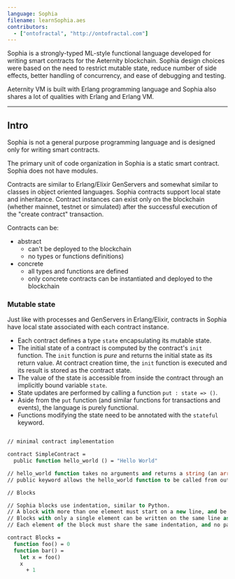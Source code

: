 ```yaml
---
language: Sophia
filename: learnSophia.aes
contributors:
  - ["ontofractal", "http://ontofractal.com"]
---
```


Sophia is a strongly-typed ML-style functional language developed for writing smart contracts for the Aeternity blockchain. Sophia design choices were based on the need to restrict mutable state, reduce number of side effects, better handling of concurrency, and ease of debugging and testing.

Aeternity VM is built with Erlang programming language and Sophia also shares a lot of qualities with Erlang and Erlang VM.

---

## Intro

Sophia is not a general purpose programming language and is designed only for writing smart contracts.

The primary unit of code organization in Sophia is a static smart contract. Sophia does not have modules. 

Contracts are similar to Erlang/Elixir GenServers and somewhat similar to classes in object oriented languages. Sophia contracts support local state and inheritance. Contract instances can exist only on the blockchain (whether mainnet, testnet or simulated) after the successful execution of the "create contract" transaction.

Contracts can be:
 - abstract 
    - can't be deployed to the blockchain
    - no types or functions definitions) 
 - concrete 
    - all types and functions are defined
    - only concrete contracts can be instantiated and deployed to the blockchain

### Mutable state

Just like with processes and GenServers in Erlang/Elixir, contracts in Sophia have local state associated with each contract instance.

- Each contract defines a type `state` encapsulating its mutable state.
- The initial state of a contract is computed by the contract's `init`
  function. The `init` function is *pure* and returns the initial state as its
  return value. At contract creation time, the `init` function is executed and
  its result is stored as the contract state.
- The value of the state is accessible from inside the contract
  through an implicitly bound variable `state`.
- State updates are performed by calling a function `put : state => ()`.
- Aside from the `put` function (and similar functions for transactions
  and events), the language is purely functional.
- Functions modifying the state need to be annotated with the `stateful` keyword.


```ocaml

// minimal contract implementation

contract SimpleContract =
  public function hello_world () = "Hello World"

// hello_world function takes no arguments and returns a string (an array of bytes)
// public keyword allows the hello_world function to be called from outside the contract

// Blocks

// Sophia blocks use indentation, similar to Python. 
// A block with more than one element must start on a new line, and be indented further than the block which encloses it.
// Blocks with only a single element can be written on the same line as the previous statement.
// Each element of the block must share the same indentation, and no part may be less indented than the indentation of the block.

contract Blocks =
  function foo() = 0
  function bar() =    
    let x = foo()     
    x
      + 1              

```


